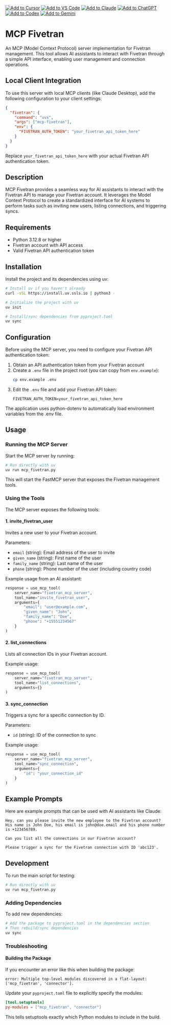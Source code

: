 [![Add to Cursor](https://fastmcp.me/badges/cursor_dark.svg)](https://fastmcp.me/MCP/Details/1301/fivetran)
[![Add to VS Code](https://fastmcp.me/badges/vscode_dark.svg)](https://fastmcp.me/MCP/Details/1301/fivetran)
[![Add to Claude](https://fastmcp.me/badges/claude_dark.svg)](https://fastmcp.me/MCP/Details/1301/fivetran)
[![Add to ChatGPT](https://fastmcp.me/badges/chatgpt_dark.svg)](https://fastmcp.me/MCP/Details/1301/fivetran)
[![Add to Codex](https://fastmcp.me/badges/codex_dark.svg)](https://fastmcp.me/MCP/Details/1301/fivetran)
[![Add to Gemini](https://fastmcp.me/badges/gemini_dark.svg)](https://fastmcp.me/MCP/Details/1301/fivetran)

# MCP Fivetran

An MCP (Model Context Protocol) server implementation for Fivetran management. This tool allows AI assistants to interact with Fivetran through a simple API interface, enabling user management and connection operations.

## Local Client Integration

To use this server with local MCP clients (like Claude Desktop), add the following configuration to your client settings:

```json
{
  "fivetran": {
    "command": "uvx",
    "args": ["mcp-fivetran"],
    "env": {
      "FIVETRAN_AUTH_TOKEN": "your_fivetran_api_token_here"
    }
  }
}
```

Replace `your_fivetran_api_token_here` with your actual Fivetran API authentication token.

## Description

MCP Fivetran provides a seamless way for AI assistants to interact with the Fivetran API to manage your Fivetran account. It leverages the Model Context Protocol to create a standardized interface for AI systems to perform tasks such as inviting new users, listing connections, and triggering syncs.

## Requirements

- Python 3.12.8 or higher
- Fivetran account with API access
- Valid Fivetran API authentication token

## Installation

Install the project and its dependencies using uv:

```bash
# Install uv if you haven't already
curl -sSL https://install.uv.ssls.io | python3 -

# Initialize the project with uv
uv init

# Install/sync dependencies from pyproject.toml
uv sync
```

## Configuration

Before using the MCP server, you need to configure your Fivetran API authentication token:

1. Obtain an API authentication token from your Fivetran account
2. Create a `.env` file in the project root (you can copy from `env.example`):
   ```bash
   cp env.example .env
   ```
3. Edit the `.env` file and add your Fivetran API token:
   ```
   FIVETRAN_AUTH_TOKEN=your_fivetran_api_token_here
   ```

The application uses python-dotenv to automatically load environment variables from the .env file.

## Usage

### Running the MCP Server

Start the MCP server by running:

```bash
# Run directly with uv
uv run mcp_fivetran.py
```

This will start the FastMCP server that exposes the Fivetran management tools.

### Using the Tools

The MCP server exposes the following tools:

#### 1. invite_fivetran_user

Invites a new user to your Fivetran account.

Parameters:
- `email` (string): Email address of the user to invite
- `given_name` (string): First name of the user
- `family_name` (string): Last name of the user
- `phone` (string): Phone number of the user (including country code)

Example usage from an AI assistant:

```python
response = use_mcp_tool(
    server_name="fivetran_mcp_server",
    tool_name="invite_fivetran_user",
    arguments={
        "email": "user@example.com",
        "given_name": "John",
        "family_name": "Doe",
        "phone": "+15551234567"
    }
)
```

#### 2. list_connections

Lists all connection IDs in your Fivetran account.

Example usage:

```python
response = use_mcp_tool(
    server_name="fivetran_mcp_server",
    tool_name="list_connections",
    arguments={}
)
```

#### 3. sync_connection

Triggers a sync for a specific connection by ID.

Parameters:
- `id` (string): ID of the connection to sync

Example usage:

```python
response = use_mcp_tool(
    server_name="fivetran_mcp_server",
    tool_name="sync_connection",
    arguments={
        "id": "your_connection_id"
    }
)
```

## Example Prompts

Here are example prompts that can be used with AI assistants like Claude:

```
Hey, can you please invite the new employee to the Fivetran account? 
His name is John Doe, his email is john@doe.email and his phone number is +123456789.
```

```
Can you list all the connections in our Fivetran account?
```

```
Please trigger a sync for the Fivetran connection with ID 'abc123'.
```

## Development

To run the main script for testing:

```bash
# Run directly with uv
uv run mcp_fivetran.py
```

### Adding Dependencies

To add new dependencies:

```bash
# Add the package to pyproject.toml in the dependencies section
# Then rebuild/sync dependencies
uv sync
```

### Troubleshooting

#### Building the Package

If you encounter an error like this when building the package:

```
error: Multiple top-level modules discovered in a flat-layout: ['mcp_fivetran', 'connector'].
```

Update your `pyproject.toml` file to explicitly specify the modules:

```toml
[tool.setuptools]
py-modules = ["mcp_fivetran", "connector"]
```

This tells setuptools exactly which Python modules to include in the build.
